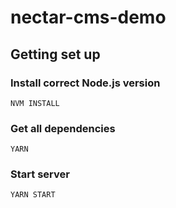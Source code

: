 # nectar-cms-demo

## Getting set up

### Install correct Node.js version

```
NVM INSTALL
```

### Get all dependencies

```
YARN
```

### Start server

```
YARN START
```
